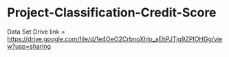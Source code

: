 # Project-Classification-Credit-Score

Data Set
Drive link = https://drive.google.com/file/d/1e4OeO2CrbnoXhlo_aEhPJTjg9ZPIOHGg/view?usp=sharing

